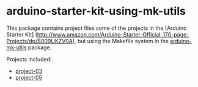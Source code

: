 arduino-starter-kit-using-mk-utils
==================================

This package contains project files some of the projects in the
[Arduino Starter Kit]
(http://www.amazon.com/Arduino-Starter-Official-170-page-Projects/dp/B009UKZV0A),
but using the Makefile system in the
[arduino-mk-utils](https://github.com/bgoodr/arduino-mk-utils)
package.

Projects included:

* [project-03](project-03)
* [project-05](project-05)

